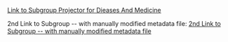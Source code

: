 [Link to Subgroup Projector for Dieases And Medicine](https://projector.tensorflow.org/?config=https://raw.githubusercontent.com/coursephd/PostgreSQL/master/DeepLearning/002-dismed-subgrp-w2v/002-dismed-subgrp-w2v-config.json)

2nd Link to Subgroup -- with manually modified metadata file:
[2nd Link to Subgroup -- with manually modified metadata file](https://projector.tensorflow.org/?config=https://raw.githubusercontent.com/coursephd/PostgreSQL/master/DeepLearning/002-dismed-subgrp-w2v/002-dismed-subgrp-w2v-config_manual.json)

